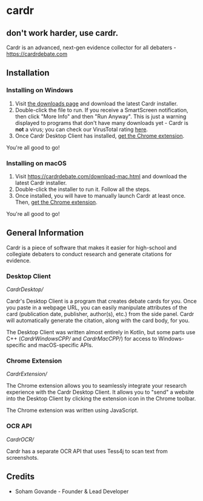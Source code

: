 # cardr
## don't work harder, use cardr.
Cardr is an advanced, next-gen evidence collector for all debaters - https://cardrdebate.com

## Installation

### Installing on Windows

1. Visit [the downloads page](https://cardrdebate.com/download-win.html) and download the latest Cardr installer.
2. Double-click the file to run. If you receive a SmartScreen notification, then click "More Info" and then "Run Anyway". This is just a warning displayed to programs that don't have many downloads yet - Cardr is **not** a virus; you can check our VirusTotal rating [here](https://www.virustotal.com/gui/file/0d1bd1c2fb1520c9853f196c0a3275b169f7f6c7affeb3840dd0d2eb30e62b40/detection).
3. Once Cardr Desktop Client has installed, [get the Chrome extension](https://chrome.google.com/webstore/detail/cardr-the-next-gen-debate/ifdnjffggmmjiammdpklgldliaaempce?hl=en).

You're all good to go!

### Installing on macOS

1. Visit https://cardrdebate.com/download-mac.html and download the latest Cardr installer.
2. Double-click the installer to run it. Follow all the steps.
3. Once installed, you will have to manually launch Cardr at least once. Then, [get the Chrome extension](https://chrome.google.com/webstore/detail/cardr-the-next-gen-debate/ifdnjffggmmjiammdpklgldliaaempce?hl=en).

You're all good to go!

## General Information

Cardr is a piece of software that makes it easier for high-school and collegiate debaters to conduct research and generate citations for evidence.

### Desktop Client

*CardrDesktop/*

Cardr's Desktop Client is a program that creates debate cards for you. Once you paste in a webpage URL, you can easily manipulate attributes of the card (publication date, publisher, author(s), etc.) from the side panel. Cardr will automatically generate the citation, along with the card body, for you.

The Desktop Client was written almost entirely in Kotlin, but some parts use C++ (*CardrWindowsCPP/* and *CardrMacCPP/*) for access to Windows-specific and macOS-specific APIs. 

### Chrome Extension

*CardrExtension/*

The Chrome extension allows you to seamlessly integrate your research experience with the Cardr Desktop Client.
It allows you to "send" a website into the Desktop Client by clicking the extension icon in the Chrome toolbar.

The Chrome extension was written using JavaScript.

### OCR API

*CardrOCR/*

Cardr has a separate OCR API that uses Tess4j to scan text from screenshots.


## Credits
* Soham Govande - Founder & Lead Developer
